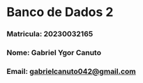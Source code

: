 # Banco de Dados 2

### Matricula: 20230032165
### Nome: Gabriel Ygor Canuto
### Email: gabrielcanuto042@gmail.com